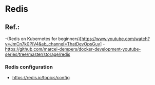 # Redis

## Ref.:
  -(Redis on Kubernetes for beginners)[https://www.youtube.com/watch?v=JmCn7k0PlV4&ab_channel=ThatDevOpsGuy]
    - https://github.com/marcel-dempers/docker-development-youtube-series/tree/master/storage/redis


### Redis configuration
- https://redis.io/topics/config